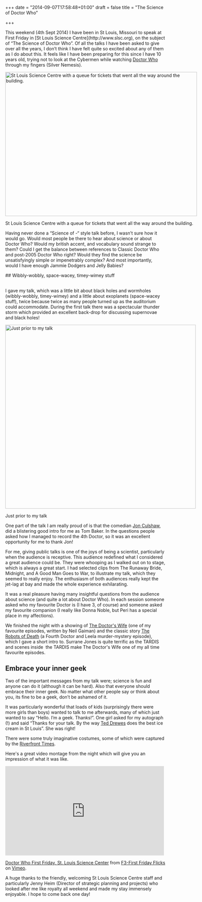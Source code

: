 +++
date = "2014-09-07T17:58:48+01:00"
draft = false
title = "The Science of Doctor Who"

+++

<p>This weekend (4th Sept 2014) I have been in St Louis, Missouri to speak at First Friday in [St Louis Science Centre](http://www.slsc.org), on the subject of &ldquo;The Science of Doctor Who&rdquo;. Of all the talks I have been asked to give over all the years, I don&rsquo;t think I have felt quite so excited about any of them as I do about this. It feels like I have been preparing for this since I have 10 years old, trying not to look at the Cybermen while watching <a href="http://bbc.co.uk/doctorwho">Doctor Who</a> through my fingers (Silver Nemesis).</p>
<div id="attachment_810" class="wp-caption aligncenter" style="width: 614px;"><a href="http://static.darkmattersheep.uk/2014/09/2014-09-05-18.40.26.jpg"><img alt="St Louis Science Centre with a queue for tickets that went all the way around the building." class="size-large wp-image-810" src="http://static.darkmattersheep.uk/2014/09/2014-09-05-18.40.26-1024x769.jpg" height="453" width="604" /></a>
<p class="wp-caption-text">St Louis Science Centre with a queue for tickets that went all the way around the building.</p>
</div>
<p>Having never done a &ldquo;Science of -&ldquo; style talk before, I wasn&rsquo;t sure how it would go. Would most people be there to hear about science or about Doctor Who? Would my british accent, and vocabulary sound strange to them? Could I get the balance between references to Classic Doctor Who and post-2005 Doctor Who right? Would they find the science be unsatisfyingly simple or impenetrably complex? And most importantly, would I have enough Jammie Dodgers and Jelly Babies?</p>
## Wibbly-wobbly, space-wacey, timey-wimey stuff

<p><br />I gave my talk, which was a little bit about black holes and wormholes (wibbly-wobbly, timey-wimey) and a little about exoplanets (space-wacey stuff), twice because twice as many people turned up as the auditorium could accommodate. During the first talk there was a spectacular thunder storm which provided an excellent back-drop for discussing supernovae and black holes!</p>
<div id="attachment_813" class="wp-caption aligncenter" style="width: 610px;"><a href="http://static.darkmattersheep.uk/2014/09/SLSC_2014-Sep-051.jpg"><img alt="Just prior to my talk" class=" wp-image-813 " src="http://static.darkmattersheep.uk/2014/09/SLSC_2014-Sep-051.jpg" height="578" width="600" /></a>
<p class="wp-caption-text">Just prior to my talk</p>
</div>
<p>One part of the talk I am really proud of is that the comedian <a href="http://en.wikipedia.org/wiki/Jon_Culshaw">Jon Culshaw</a>, did a blistering good intro for me as Tom Baker. In the questions people asked how I managed to record the 4th Doctor, so it was an excellent opportunity for me to thank Jon!</p>
<p>For me, giving public talks is one of the joys of being a scientist, particularly when the audience is receptive. This audience redefined what I considered a great audience could be. They were whooping as I walked out on to stage, which is always a great start. I had selected clips from The Runaway Bride, Midnight, and A Good Man Goes to War, to illustrate my talk, which they seemed to really enjoy. The enthusiasm of both audiences really kept the jet-lag at bay and made the whole experience exhilarating.</p>
<p>It was a real pleasure having many insightful questions from the audience about science (and quite a lot about Doctor Who). In each session someone asked who my favourite Doctor is (I have 3, of course) and someone asked my favourite companion (I really like Donna Noble, but Peri has a special place in my affections).</p>
<p>We finished the night with a showing of <a href="http://en.wikipedia.org/wiki/The_Doctor%27s_Wife">The Doctor's Wife</a> (one of my favourite episodes, written by Neil Gaiman) and the classic story <a href="http://tardis.wikia.com/wiki/The_Robots_of_Death_%28TV_story%29">The Robots of Death</a> (a Fourth Doctor and Leela murder-mystery episode), which I gave a short intro to. Surrane Jones is quite terrific as the TARDIS and scenes inside&nbsp; the TARDIS make The Doctor's Wife&nbsp;one of my all time favourite episodes.</p>

## Embrace your inner geek

Two of the important messages from my talk were; science is fun and anyone can do it (although it can be hard). Also that everyone should embrace their inner geek. No matter what other people say or think about you, its fine to be a geek, don&rsquo;t be ashamed of it.

It was particularly wonderful that loads of kids (surprisingly there were more girls than boys) wanted to talk to me afterwards, many of which just wanted to say &ldquo;Hello. I&rsquo;m a geek. Thanks!&rdquo;. One girl asked for my autograph (!) and said &ldquo;Thanks for your talk. By the way [Ted Drewes](http://www.teddrewes.com/home/default.aspx) does the best ice cream in St Louis&rdquo;. She was right!

There were some truly imaginative costumes, some of which were captured by the [Riverfront Times](http://www.riverfronttimes.com/slideshow/doctor-who-fashion-at-the-saint-louis-science-center-41838087/).

Here's a great video montage from the night which will give you an impression of what it was like.

<iframe src="https://player.vimeo.com/video/105439248" width="500" height="281" frameborder="0" webkitallowfullscreen mozallowfullscreen allowfullscreen></iframe> <p><a href="https://vimeo.com/105439248">Doctor Who First Friday, St. Louis Science Center</a> from <a href="https://vimeo.com/firstfridayflicks">F3-First Friday Flicks</a> on <a href="https://vimeo.com">Vimeo</a>.</p>

A huge thanks to the friendly, welcoming St Louis Science Centre staff and particularly Jenny Heim (Director of strategic planning and projects) who looked after me like royalty all weekend and made my stay immensely enjoyable. I hope to come back one day!
